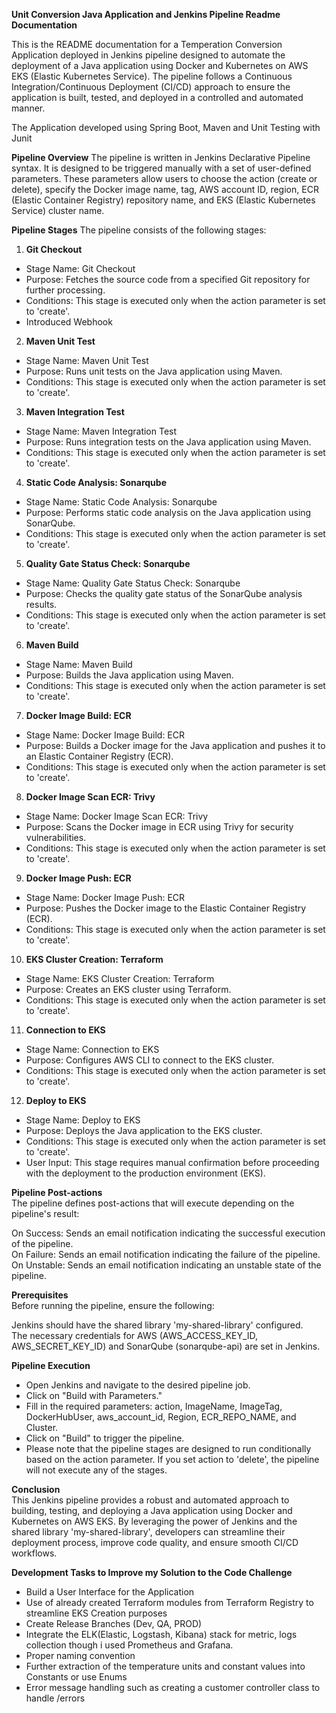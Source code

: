  **Unit Conversion Java Application and Jenkins Pipeline Readme Documentation**

This is the README documentation for a Temperation Conversion Application deployed in Jenkins pipeline designed to automate the deployment of a Java application using Docker and Kubernetes on AWS EKS (Elastic Kubernetes Service). The pipeline follows a Continuous Integration/Continuous Deployment (CI/CD) approach to ensure the application is built, tested, and deployed in a controlled and automated manner.


The Application developed using Spring Boot, Maven and Unit Testing with Junit

**Pipeline Overview**
The pipeline is written in Jenkins Declarative Pipeline syntax. It is designed to be triggered manually with a set of user-defined parameters. These parameters allow users to choose the action (create or delete), specify the Docker image name, tag, AWS account ID, region, ECR (Elastic Container Registry) repository name, and EKS (Elastic Kubernetes Service) cluster name.



**Pipeline Stages**
The pipeline consists of the following stages:

1. **Git Checkout**      
- Stage Name: Git Checkout       
- Purpose: Fetches the source code from a specified Git repository for further processing.    
- Conditions: This stage is executed only when the action parameter is set to 'create'.  
- Introduced Webhook

2. **Maven Unit Test**    
- Stage Name: Maven Unit Test  
- Purpose: Runs unit tests on the Java application using Maven.  
- Conditions: This stage is executed only when the action parameter is set to 'create'. 

3. **Maven Integration Test**    
- Stage Name: Maven Integration Test  
- Purpose: Runs integration tests on the Java application using Maven.  
- Conditions: This stage is executed only when the action parameter is set to 'create'.

4. **Static Code Analysis: Sonarqube**    
- Stage Name: Static Code Analysis: Sonarqube  
- Purpose: Performs static code analysis on the Java application using SonarQube.  
- Conditions: This stage is executed only when the action parameter is set to 'create'.

5. **Quality Gate Status Check: Sonarqube**  
- Stage Name: Quality Gate Status Check: Sonarqube  
- Purpose: Checks the quality gate status of the SonarQube analysis results.  
- Conditions: This stage is executed only when the action parameter is set to 'create'.

6. **Maven Build**    
- Stage Name: Maven Build  
- Purpose: Builds the Java application using Maven.  
- Conditions: This stage is executed only when the action parameter is set to 'create'.

7. **Docker Image Build: ECR**  
- Stage Name: Docker Image Build: ECR  
- Purpose: Builds a Docker image for the Java application and pushes it to an Elastic Container Registry (ECR).  
- Conditions: This stage is executed only when the action parameter is set to 'create'.

8. **Docker Image Scan ECR: Trivy**  
- Stage Name: Docker Image Scan ECR: Trivy  
- Purpose: Scans the Docker image in ECR using Trivy for security vulnerabilities.  
- Conditions: This stage is executed only when the action parameter is set to 'create'.

9. **Docker Image Push: ECR**  
- Stage Name: Docker Image Push: ECR  
- Purpose: Pushes the Docker image to the Elastic Container Registry (ECR).  
- Conditions: This stage is executed only when the action parameter is set to 'create'.

10. **EKS Cluster Creation: Terraform**  
- Stage Name: EKS Cluster Creation: Terraform  
- Purpose: Creates an EKS cluster using Terraform.  
- Conditions: This stage is executed only when the action parameter is set to 'create'.

11. **Connection to EKS**  
- Stage Name: Connection to EKS  
- Purpose: Configures AWS CLI to connect to the EKS cluster.  
- Conditions: This stage is executed only when the action parameter is set to 'create'.

12. **Deploy to EKS**  
- Stage Name: Deploy to EKS  
- Purpose: Deploys the Java application to the EKS cluster.  
- Conditions: This stage is executed only when the action parameter is set to 'create'.  
- User Input: This stage requires manual confirmation before proceeding with the deployment to the production environment (EKS).


**Pipeline Post-actions**  
The pipeline defines post-actions that will execute depending on the pipeline's result:  

On Success: Sends an email notification indicating the successful execution of the pipeline.  
On Failure: Sends an email notification indicating the failure of the pipeline.  
On Unstable: Sends an email notification indicating an unstable state of the pipeline.  


**Prerequisites**  
Before running the pipeline, ensure the following:  

Jenkins should have the shared library 'my-shared-library' configured.  
The necessary credentials for AWS (AWS_ACCESS_KEY_ID, AWS_SECRET_KEY_ID) and SonarQube (sonarqube-api) are set in Jenkins.  


**Pipeline Execution**  
- Open Jenkins and navigate to the desired pipeline job.  
- Click on "Build with Parameters."  
- Fill in the required parameters: action, ImageName, ImageTag, DockerHubUser, aws_account_id, Region, ECR_REPO_NAME, and Cluster.  
- Click on "Build" to trigger the pipeline.  
- Please note that the pipeline stages are designed to run conditionally based on the action parameter. If you set action to 'delete', the pipeline will not execute any of the stages.  

**Conclusion**  
This Jenkins pipeline provides a robust and automated approach to building, testing, and deploying a Java application using Docker and Kubernetes on AWS EKS. By leveraging the power of Jenkins and the shared library 'my-shared-library', developers can streamline their deployment process, improve code quality, and ensure smooth CI/CD workflows.



**Development Tasks to Improve my Solution to the Code Challenge**
- Build a User Interface for the Application  
- Use of already created Terraform modules from Terraform Registry to streamline EKS Creation purposes  
- Create Release Branches (Dev, QA, PROD)  
- Integrate the ELK(Elastic, Logstash, Kibana) stack for metric, logs collection though i used Prometheus and Grafana.  
- Proper naming convention
- Further extraction of the temperature units and constant values into Constants or use Enums  
- Error message handling such as creating a customer controller class to handle /errors


